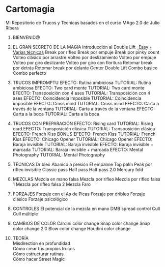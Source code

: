 # Cartomagia
Mi Repositorio de Trucos y Técnicas basados en el curso MAgo 2.0 de Julio Ribera

1. BIENVENID@
2. EL GRAN SECRETO DE LA MAGIA
Introducción al Double Lift
[-Easy](https://www.youtube.com/watch?v=Gjd4EDm3EWU)
[-Varias técnicas](https://www.youtube.com/watch?v=1-6Niz-VxUY)
Break por rifleo
Break por empuje
Break por pinky count
Volteo clásico por arrastre
Volteo por deslizamiento
Volteo por empuje
Volteo por giro deslizante
Volteo por giro con floritura
Retomar break por detrás
Retomar break por delante
Center Double Lift
Combo básico
Combo perfecto

3. TRUCOS IMPROMPTU
EFECTO: Rutina ambiciosa
TUTORIAL: Rutina ambiciosa
EFECTO: Two card monte
TUTORIAL: Two card monte
EFECTO: Transposición con 4 ases
TUTORIAL: Transposición con 4 ases
EFECTO: Coincidencia imposible
TUTORIAL: Coincidencia imposible
EFECTO: Cross mind
TUTORIAL: Cross mind
EFECTO: Carta a través de la ventana
TUTORIAL: Carta a través de la ventana
EFECTO: Carta a la boca
TUTORIAL: Carta a la boca

4.  TRUCOS CON PREPARACIÓN
EFECTO: Rising card
TUTORIAL: Rising card
EFECTO: Transposición clásica
TUTORIAL: Transposición clásica
EFECTO: French Kiss
BONUS EFECTO: French Kiss
TUTORIAL: French Kiss
EFECTO: Chicago Opener
TUTORIAL: Chicago Opener
EFECTO: Baraja invisible
TUTORIAL: Baraja invisible
EFECTO: Baraja invisible + marcada
TUTORIAL: Baraja invisible + marcada
EFECTO: Mental Photography
TUTORIAL: Mental Photography

5. TÉCNICAS
Dribleo
Abanico a presión
El empalme
Top palm
Peak por rifleo invisible
Classic pass
Half pass
Half pass 2.0
Mercury fold

6. MEZCLAS
Mezcla en mano falsa
Mezcla por rifleo
Mezcla por rifleo falsa 1
Mezcla por rifleo falsa 2
Mezcla Faro

7. FORZAJES
Forzaje con el As de Picas
Forzaje por dribleo
Forzaje clásico
Forzaje psicológico

8. CONTROLES
El potencial de la mezcla en mano
DMB spread control
Cull                        
Cull múltiple

9. CAMBIOS DE COLOR
Cardini color change
Snap color change
Snap color change 2.0
Blow color change
Houdini color change

10. TEORÍA                                
Misdirection en profundidad                                
Cómo crear tus propios trucos                            
Cómo estructurar rutinas                                
Cómo hacer Street Magic
